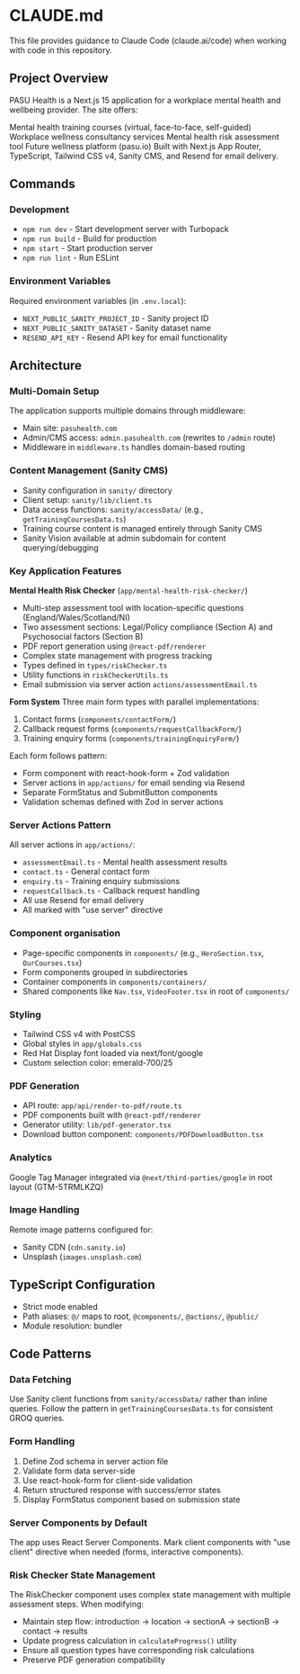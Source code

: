 # CLAUDE.md

This file provides guidance to Claude Code (claude.ai/code) when working with code in this repository.

## Project Overview

PASU Health is a Next.js 15 application for a workplace mental health and wellbeing provider. The site offers:

Mental health training courses (virtual, face-to-face, self-guided)
Workplace wellness consultancy services
Mental health risk assessment tool
Future wellness platform (pasu.io)
Built with Next.js App Router, TypeScript, Tailwind CSS v4, Sanity CMS, and Resend for email delivery.

## Commands

### Development

- `npm run dev` - Start development server with Turbopack
- `npm run build` - Build for production
- `npm start` - Start production server
- `npm run lint` - Run ESLint

### Environment Variables

Required environment variables (in `.env.local`):

- `NEXT_PUBLIC_SANITY_PROJECT_ID` - Sanity project ID
- `NEXT_PUBLIC_SANITY_DATASET` - Sanity dataset name
- `RESEND_API_KEY` - Resend API key for email functionality

## Architecture

### Multi-Domain Setup

The application supports multiple domains through middleware:

- Main site: `pasuhealth.com`
- Admin/CMS access: `admin.pasuhealth.com` (rewrites to `/admin` route)
- Middleware in `middleware.ts` handles domain-based routing

### Content Management (Sanity CMS)

- Sanity configuration in `sanity/` directory
- Client setup: `sanity/lib/client.ts`
- Data access functions: `sanity/accessData/` (e.g., `getTrainingCoursesData.ts`)
- Training course content is managed entirely through Sanity CMS
- Sanity Vision available at admin subdomain for content querying/debugging

### Key Application Features

**Mental Health Risk Checker** (`app/mental-health-risk-checker/`)

- Multi-step assessment tool with location-specific questions (England/Wales/Scotland/NI)
- Two assessment sections: Legal/Policy compliance (Section A) and Psychosocial factors (Section B)
- PDF report generation using `@react-pdf/renderer`
- Complex state management with progress tracking
- Types defined in `types/riskChecker.ts`
- Utility functions in `riskCheckerUtils.ts`
- Email submission via server action `actions/assessmentEmail.ts`

**Form System**
Three main form types with parallel implementations:

1. Contact forms (`components/contactForm/`)
2. Callback request forms (`components/requestCallbackForm/`)
3. Training enquiry forms (`components/trainingEnquiryForm/`)

Each form follows pattern:

- Form component with react-hook-form + Zod validation
- Server actions in `app/actions/` for email sending via Resend
- Separate FormStatus and SubmitButton components
- Validation schemas defined with Zod in server actions

### Server Actions Pattern

All server actions in `app/actions/`:

- `assessmentEmail.ts` - Mental health assessment results
- `contact.ts` - General contact form
- `enquiry.ts` - Training enquiry submissions
- `requestCallback.ts` - Callback request handling
- All use Resend for email delivery
- All marked with "use server" directive

### Component organisation

- Page-specific components in `components/` (e.g., `HeroSection.tsx`, `OurCourses.tsx`)
- Form components grouped in subdirectories
- Container components in `components/containers/`
- Shared components like `Nav.tsx`, `VideoFooter.tsx` in root of `components/`

### Styling

- Tailwind CSS v4 with PostCSS
- Global styles in `app/globals.css`
- Red Hat Display font loaded via next/font/google
- Custom selection color: emerald-700/25

### PDF Generation

- API route: `app/api/render-to-pdf/route.ts`
- PDF components built with `@react-pdf/renderer`
- Generator utility: `lib/pdf-generator.tsx`
- Download button component: `components/PDFDownloadButton.tsx`

### Analytics

Google Tag Manager integrated via `@next/third-parties/google` in root layout (GTM-5TRMLKZQ)

### Image Handling

Remote image patterns configured for:

- Sanity CDN (`cdn.sanity.io`)
- Unsplash (`images.unsplash.com`)

## TypeScript Configuration

- Strict mode enabled
- Path aliases: `@/` maps to root, `@components/`, `@actions/`, `@public/`
- Module resolution: bundler

## Code Patterns

### Data Fetching

Use Sanity client functions from `sanity/accessData/` rather than inline queries. Follow the pattern in `getTrainingCoursesData.ts` for consistent GROQ queries.

### Form Handling

1. Define Zod schema in server action file
2. Validate form data server-side
3. Use react-hook-form for client-side validation
4. Return structured response with success/error states
5. Display FormStatus component based on submission state

### Server Components by Default

The app uses React Server Components. Mark client components with "use client" directive when needed (forms, interactive components).

### Risk Checker State Management

The RiskChecker component uses complex state management with multiple assessment steps. When modifying:

- Maintain step flow: introduction → location → sectionA → sectionB → contact → results
- Update progress calculation in `calculateProgress()` utility
- Ensure all question types have corresponding risk calculations
- Preserve PDF generation compatibility
